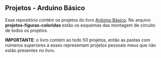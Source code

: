 ## Projetos - Arduino Básico 

Esse repositório contém os projetos do livro [Arduino Básico](https://www.amazon.com.br/Arduino-B%C3%A1sico-Michael-McRoberts/dp/8575224042). No arquivo **projetos-figuras-coloridas** estão os esquemas das montagem de circuito de todos os projetos.

**IMPORTANTE**: o livro contém ao todo 50 projetos, então as pastas com números superiores a esses representam projetos pessoais meus que não estão presentes no livro.
